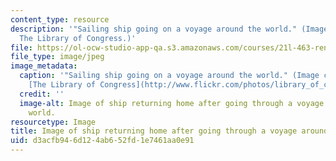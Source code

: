 ```yaml
---
content_type: resource
description: '"Sailing ship going on a voyage around the world." (Image courtesy of
  The Library of Congress.)'
file: https://ol-ocw-studio-app-qa.s3.amazonaws.com/courses/21l-463-renaissance-literature-fall-2008/d3acfb946d124ab652fd1e7461aa0e91_21l-463f08.jpg
file_type: image/jpeg
image_metadata:
  caption: '"Sailing ship going on a voyage around the world." (Image courtesy of
    [The Library of Congress](http://www.flickr.com/photos/library_of_congress/2163497682/).)'
  credit: ''
  image-alt: Image of ship returning home after going through a voyage around the
    world.
resourcetype: Image
title: Image of ship returning home after going through a voyage around the world
uid: d3acfb94-6d12-4ab6-52fd-1e7461aa0e91
---
```


